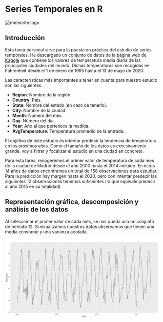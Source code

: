 # Series Temporales en R

![meteorite logo](img/🌍☄️Meteorite_Landing.png)

## Introducción

Esta tarea personal sirve para la puesta en práctica del estudio de series temporales. 
He descargado un conjunto de datos de la página web de [Kaggle](https://www.kaggle.com/datasets/sudalairajkumar/daily-temperature-of-major-cities) que contiene los valores de temperatura media diaria de las principales ciudades del mundo. Dichas temperaturas son recogidas en Fahrenheit desde el 1 de enero de 1995 hasta el 13 de mayo de 2020. 

Las características más importantes a tener en cuenta para nuestro estudio son las siguientes:

- **Region**: Nombre de la región.
- **Country**: País.
- **State**: Nombre del estado (en caso de tenerlo).
- **City**: Nombre de la ciudad
- **Month**: Número del mes. 
- **Day**: Número del día.
- **Year**: Año al que pertenece la medida.
- **AvgTemperature**: Temperatura promedio de la entrada.

El objetivo de este estudio es intentar predecir la tendencia de temperatura en los próximos años. Como el tamaño de los datos es excesivamente grande, voy a filtrar y focalizar el estudio en una ciudad en concreto. 

Para esta tarea, recogeremos el primer valor de temperatura de cada mes de la ciudad de Madrid desde el año 2000 hasta el 2014 incluido. En estos 14 años de datos encontramos un total de 168 observaciones para estudiar. Para la predicción hay margen hasta el 2020, pero con intentar predecir las siguientes 12 observaciones tenemos suficientes (lo que equivale predecir al año 2015 en su totalidad).

## Representación gráfica, descomposición y análisis de los datos

Al seleccionar el primer valor de cada mes, se nos queda una un conjunto de periodo
12. Si visualizamos nuestros datos observamos que tienen una media constante y una varianza
acotada. 

![meteorite logo](img/1_Valores_temperatura.png)

